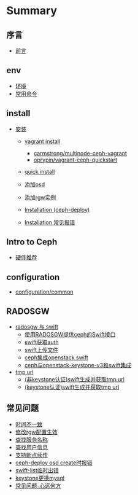 # Summary

## 序言

- [前言](README.md)

## env

* [环境](docs/env/env.md)
* [常用命令](docs/command/command.md)

## install

* [安装](docs/installation/README.md)
    * [vagrant install](docs/installation/vagrant/README.md)
        * [carmstrong/multinode-ceph-vagrant](docs/installation/vagrant/carmstrong/multinode-ceph-vagrant.md)
        * [oprypin/vagrant-ceph-quickstart](docs/installation/vagrant/oprypin/vagrant-ceph-quickstart.md)
    * [quick install](docs/installation/quick-install.md)
    * [添加osd](docs/installation/add-osds-with-quick-install.md)
    * [添加rgw实例](docs/installation/add-an-rgw-instance-with-quick-install.md)
    
    * [Installation (ceph-deploy)](ceph-deploy.md)

    * [Installation 常见报错](docs/installation/install-faq.md)

## Intro to Ceph

* [硬件推荐](docs/hardware-recommendations.md)



## configuration

* [configuration/common](docs/master/rados/configuration/common.md)

## RADOSGW

* [radosgw 与 swift]()
    * [使用RADOSGW提供ceph的Swift接口](docs/radosgw/swift/authentication.md)
    * [swift获取auth](docs/radosgw/swift/radosgw-swift-get-auth.md)
    * [swift上传文件](docs/radosgw/swift/radosgw-swift-upload.md)
    * [ceph集成openstack swift](docs/radosgw/swift/openstack-swift-with-ceph-backend-radosgw.md)
    * [ceph与openstack-keystone-v3和swift集成](docs/radosgw/swift/ceph-radosgw-with-openstack-keystone-v3.md)
* [tmp url]()
    * [(非keystone认证)swift生成并获取tmp url](docs/radosgw/swift/radosgw-swift-tmp-url-no-keystone.md)
    * [(keystone认证)swift生成并获取tmp url](docs/radosgw/swift/radosgw-swift-tmp-url-keystone.md)

## 常见问题

* [时间不一致](docs/faq/ntpdate.md)
* [修改rgw配置生效](docs/faq/rgw-conf-change.md)
* [查找服务名称](docs/faq/get-service-name.md)
* [查找用户信息](docs/radosgw/swift/get-user-info.md)
* [支持断点续传](docs/radosgw/basic.md)
* [ceph-deploy osd create时报错](docs/faq/ceph-deploy-osd-error.md)
* [swift-list临时出错](docs/faq/swift-list-error.md)
* [keystone更换mysql](docs/radosgw/swift/radosgw-swift-keystone-mysql-change.md)
* [常见问题-心远何方](docs/faq/faq-wangzhijian.md)


<!-- ## 未来

- [我的ceph探险之旅](https://b.qqbb.app/tags/ceph/)
- [Ceph Handbook](https://eiuapp/swift-handbook/)

## 相关资源

- [ceph技术工具与资源](docs/tech_resource.md) -->

